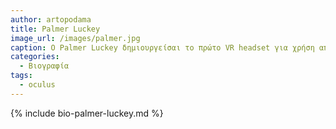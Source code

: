 ```yaml
---
author: artopodama
title: Palmer Luckey
image_url: /images/palmer.jpg
caption: Ο Palmer Luckey δημιουργείσαι το πρώτο VR headset για χρήση από καταναλωτές και αναβίωσε το ενδιαφέρων του κόσμου για την εικονική και επαυξημένη πραγματικότητα
categories:
  - Βιογραφία
tags:
  - oculus
---
```


{% include bio-palmer-luckey.md %}
